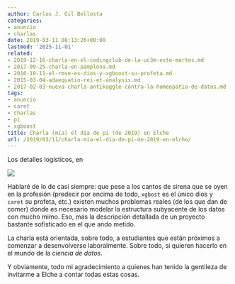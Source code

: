 ```yaml
---
author: Carlos J. Gil Bellosta
categories:
- anuncio
- charlas
date: 2019-03-11 08:13:26+00:00
lastmod: '2025-11-01'
related:
- 2019-12-16-charla-en-el-codingclub-de-la-uc3m-este-martes.md
- 2017-09-25-charla-en-pamplona.md
- 2016-10-11-el-rmse-es-dios-y-xgboost-su-profeta.md
- 2015-03-04-adaequatio-rei-et-analysis.md
- 2017-02-03-nueva-charla-antikaggle-contra-la-homeopatia-de-datos.md
tags:
- anuncio
- caret
- charlas
- pi
- xgboost
title: Charla (mía) el día de pi (de 2019) en Elche
url: /2019/03/11/charla-mia-el-dia-de-pi-de-2019-en-elche/
---
```


Los detalles logísticos, en

![](/wp-uploads/2019/03/piday.jpg)

Hablaré de lo de casi siempre: que pese a los cantos de sirena que se oyen en la profesión (predecir por encima de todo, `xgbost` es el único dios y `caret` su profeta, etc.) existen muchos problemas reales (de los que dan de comer) donde es necesario modelar la estructura subyacente de los datos con mucho mimo. Eso, más la descripción detallada de un proyecto bastante sofisticado en el que ando metido.

La charla está orientada, sobre todo, a estudiantes que están próximos a comenzar a desenvolverse laboralmente. Sobre todo, si quieren hacerlo en el mundo de la _ciencia de datos_.

Y obviamente, todo mi agradecimiento a quienes han tenido la gentileza de invitarme a Elche a contar todas estas cosas.